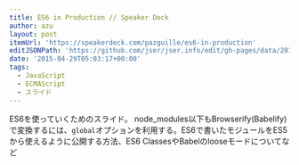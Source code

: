 ```yaml
---
title: ES6 in Production // Speaker Deck
author: azu
layout: post
itemUrl: 'https://speakerdeck.com/pazguille/es6-in-production'
editJSONPath: 'https://github.com/jser/jser.info/edit/gh-pages/data/2015/04/index.json'
date: '2015-04-29T05:03:17+00:00'
tags:
  - JavaScript
  - ECMAScript
  - スライド
---
```

ES6を使っていくためのスライド。 node_modules以下もBrowserify(Babelify)で変換するには、`global`オプションを利用する。ES6で書いたモジュールをES5から使えるように公開する方法、ES6 ClassesやBabelのlooseモードについてなど
